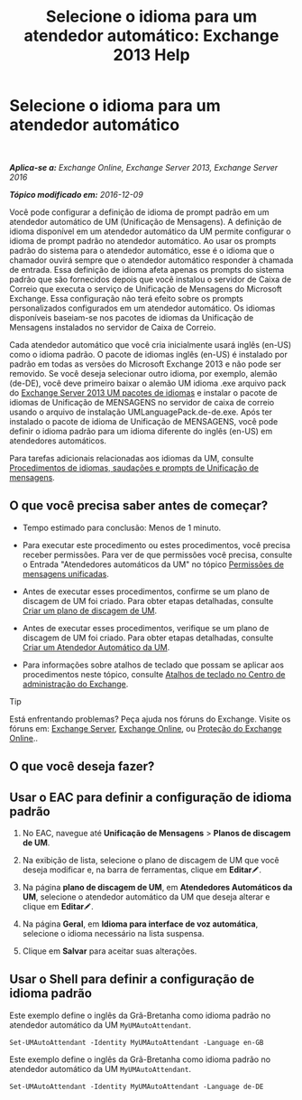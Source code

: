 ﻿---
title: 'Selecione o idioma para um atendedor automático: Exchange 2013 Help'
TOCTitle: Selecione o idioma para um atendedor automático
ms:assetid: 3a1c1ec0-c726-41fb-a294-59faab205609
ms:mtpsurl: https://technet.microsoft.com/pt-br/library/Aa997306(v=EXCHG.150)
ms:contentKeyID: 50556165
ms.date: 05/22/2018
mtps_version: v=EXCHG.150
ms.translationtype: MT
---

# Selecione o idioma para um atendedor automático

 

_**Aplica-se a:** Exchange Online, Exchange Server 2013, Exchange Server 2016_

_**Tópico modificado em:** 2016-12-09_

Você pode configurar a definição de idioma de prompt padrão em um atendedor automático de UM (Unificação de Mensagens). A definição de idioma disponível em um atendedor automático da UM permite configurar o idioma de prompt padrão no atendedor automático. Ao usar os prompts padrão do sistema para o atendedor automático, esse é o idioma que o chamador ouvirá sempre que o atendedor automático responder à chamada de entrada. Essa definição de idioma afeta apenas os prompts do sistema padrão que são fornecidos depois que você instalou o servidor de Caixa de Correio que executa o serviço de Unificação de Mensagens do Microsoft Exchange. Essa configuração não terá efeito sobre os prompts personalizados configurados em um atendedor automático. Os idiomas disponíveis baseiam-se nos pacotes de idiomas da Unificação de Mensagens instalados no servidor de Caixa de Correio.

Cada atendedor automático que você cria inicialmente usará inglês (en-US) como o idioma padrão. O pacote de idiomas inglês (en-US) é instalado por padrão em todas as versões do Microsoft Exchange 2013 e não pode ser removido. Se você deseja selecionar outro idioma, por exemplo, alemão (de-DE), você deve primeiro baixar o alemão UM idioma .exe arquivo pack do [Exchange Server 2013 UM pacotes de idiomas](https://go.microsoft.com/fwlink/?linkid=266542) e instalar o pacote de idiomas de Unificação de MENSAGENS no servidor de caixa de correio usando o arquivo de instalação UMLanguagePack.de-de.exe. Após ter instalado o pacote de idioma de Unificação de MENSAGENS, você pode definir o idioma padrão para um idioma diferente do inglês (en-US) em atendedores automáticos.

Para tarefas adicionais relacionadas aos idiomas da UM, consulte [Procedimentos de idiomas, saudações e prompts de Unificação de mensagens](um-languages-prompts-and-greetings-procedures-exchange-2013-help.md).

## O que você precisa saber antes de começar?

  - Tempo estimado para conclusão: Menos de 1 minuto.

  - Para executar este procedimento ou estes procedimentos, você precisa receber permissões. Para ver de que permissões você precisa, consulte o Entrada "Atendedores automáticos da UM" no tópico [Permissões de mensagens unificadas](unified-messaging-permissions-exchange-2013-help.md).

  - Antes de executar esses procedimentos, confirme se um plano de discagem de UM foi criado. Para obter etapas detalhadas, consulte [Criar um plano de discagem de UM](create-a-um-dial-plan-exchange-2013-help.md).

  - Antes de executar esses procedimentos, verifique se um plano de discagem de UM foi criado. Para obter etapas detalhadas, consulte [Criar um Atendedor Automático da UM](create-a-um-auto-attendant-exchange-2013-help.md).

  - Para informações sobre atalhos de teclado que possam se aplicar aos procedimentos neste tópico, consulte [Atalhos de teclado no Centro de administração do Exchange](keyboard-shortcuts-in-the-exchange-admin-center-exchange-online-protection-help.md).


> [!TIP]
> Está enfrentando problemas? Peça ajuda nos fóruns do Exchange. Visite os fóruns em: <A href="https://go.microsoft.com/fwlink/p/?linkid=60612">Exchange Server</A>, <A href="https://go.microsoft.com/fwlink/p/?linkid=267542">Exchange Online</A>, ou <A href="https://go.microsoft.com/fwlink/p/?linkid=285351">Proteção do Exchange Online</A>..



## O que você deseja fazer?

## Usar o EAC para definir a configuração de idioma padrão

1.  No EAC, navegue até **Unificação de Mensagens** \> **Planos de discagem de UM**.

2.  Na exibição de lista, selecione o plano de discagem de UM que você deseja modificar e, na barra de ferramentas, clique em **Editar**![Ícone de edição](images/JJ218640.6f53ccb2-1f13-4c02-bea0-30690e6ea71d(EXCHG.150).gif "Ícone de edição").

3.  Na página **plano de discagem de UM**, em **Atendedores Automáticos da UM**, selecione o atendedor automático da UM que deseja alterar e clique em **Editar**![Ícone de edição](images/JJ218640.6f53ccb2-1f13-4c02-bea0-30690e6ea71d(EXCHG.150).gif "Ícone de edição").

4.  Na página **Geral**, em **Idioma para interface de voz automática**, selecione o idioma necessário na lista suspensa.

5.  Clique em **Salvar** para aceitar suas alterações.

## Usar o Shell para definir a configuração de idioma padrão

Este exemplo define o inglês da Grã-Bretanha como idioma padrão no atendedor automático da UM `MyUMAutoAttendant`.

    Set-UMAutoAttendant -Identity MyUMAutoAttendant -Language en-GB

Este exemplo define o inglês da Grã-Bretanha como idioma padrão no atendedor automático da UM `MyUMAutoAttendant`.

    Set-UMAutoAttendant -Identity MyUMAutoAttendant -Language de-DE

